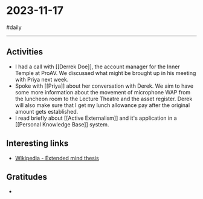 # 2023-11-17

#daily

---

## Activities

- I had a call with [[Derrek Doe]], the account manager for the Inner Temple at ProAV. We discussed what might be brought up in his meeting with Priya next week. 
- Spoke with [[Priya]] about her conversation with Derek. We aim to have some more information about the movement of microphone WAP from the luncheon room to the Lecture Theatre and the asset register. Derek will also make sure that I get my lunch allowance pay after the original amount gets established. 
- I read briefly about [[Active Externalism]] and it's application in a [[Personal Knowledge Base]] system. 

## Interesting links

- [Wikipedia - Extended mind thesis](https://en.wikipedia.org/wiki/Extended_mind_thesis)

## Gratitudes

- 